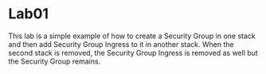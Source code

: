 # Lab01

This lab is a simple example of how to create a Security Group in one stack and then add Security Group Ingress to it in another stack.
When the second stack is removed, the Security Group Ingress is removed as well but the Security Group remains.
